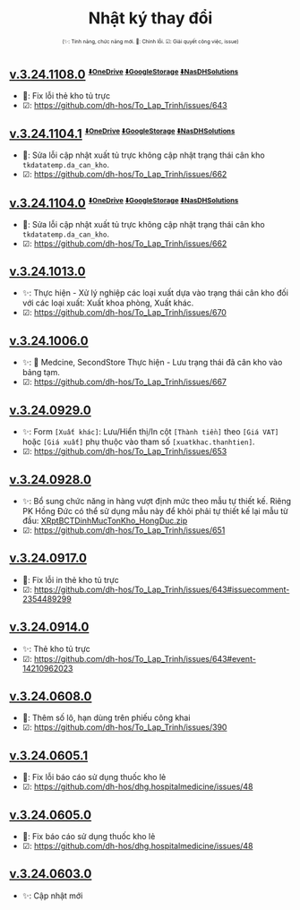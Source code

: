 <div align="center">

# Nhật ký thay đổi</div>

<div align="center" style="font-size:xx-small">(✨: Tính năng, chức năng mới. 🐛: Chỉnh lỗi. ☑: Giải quyết công việc, issue) </div>

#

## [v.3.24.1108.0]() <sub><sup><sup>[⬇️OneDrive](https://tolaptrinh.github.io/directTo/?&redirect_url=https%3A%2F%2Fo-dh-007-default-rtdb.asia-southeast1.firebasedatabase.app%2FdirectTo%2FHospitalSecondStoreexe%2F32411080-OneDrive.json) [⬇️GoogleStorage](https://tolaptrinh.github.io/directTo/?&redirect_url=https%3A%2F%2Fo-dh-007-default-rtdb.asia-southeast1.firebasedatabase.app%2FdirectTo%2FHospitalSecondStoreexe%2F32411080-GoogleStorage.json) [⬇️NasDHSolutions](https://tolaptrinh.github.io/directTo/?&redirect_url=https%3A%2F%2Fo-dh-007-default-rtdb.asia-southeast1.firebasedatabase.app%2FdirectTo%2FHospitalSecondStoreexe%2F32411080-NasDHSolutions.json)</sup></sup></sub>
- 🐛: Fix lỗi thẻ kho tủ trực
- ☑: https://github.com/dh-hos/To_Lap_Trinh/issues/643

## [v.3.24.1104.1]() <sub><sup><sup>[⬇️OneDrive](https://tolaptrinh.github.io/directTo/?&redirect_url=https%3A%2F%2Fo-dh-007-default-rtdb.asia-southeast1.firebasedatabase.app%2FdirectTo%2FHospitalSecondStoreexe%2F32411041-OneDrive.json) [⬇️GoogleStorage](https://tolaptrinh.github.io/directTo/?&redirect_url=https%3A%2F%2Fo-dh-007-default-rtdb.asia-southeast1.firebasedatabase.app%2FdirectTo%2FHospitalSecondStoreexe%2F32411041-GoogleStorage.json) [⬇️NasDHSolutions](https://tolaptrinh.github.io/directTo/?&redirect_url=https%3A%2F%2Fo-dh-007-default-rtdb.asia-southeast1.firebasedatabase.app%2FdirectTo%2FHospitalSecondStoreexe%2F32411041-NasDHSolutions.json)</sup></sup></sub>

- 🐛: Sửa lỗi cập nhật xuất tủ trực không cập nhật trạng thái cân kho `tkdatatemp.da_can_kho`.
- ☑: https://github.com/dh-hos/To_Lap_Trinh/issues/662

## [v.3.24.1104.0]() <sub><sup><sup>[⬇️OneDrive](https://tolaptrinh.github.io/directTo/?&redirect_url=https%3A%2F%2Fo-dh-007-default-rtdb.asia-southeast1.firebasedatabase.app%2FdirectTo%2FHospitalSecondStoreexe%2F32411040-OneDrive.json) [⬇️GoogleStorage](https://tolaptrinh.github.io/directTo/?&redirect_url=https%3A%2F%2Fo-dh-007-default-rtdb.asia-southeast1.firebasedatabase.app%2FdirectTo%2FHospitalSecondStoreexe%2F32411040-GoogleStorage.json) [⬇️NasDHSolutions](https://tolaptrinh.github.io/directTo/?&redirect_url=https%3A%2F%2Fo-dh-007-default-rtdb.asia-southeast1.firebasedatabase.app%2FdirectTo%2FHospitalSecondStoreexe%2F32411040-NasDHSolutions.json)</sup></sup></sub>

- 🐛: Sửa lỗi cập nhật xuất tủ trực không cập nhật trạng thái cân kho `tkdatatemp.da_can_kho`.
- ☑: https://github.com/dh-hos/To_Lap_Trinh/issues/662

## [v.3.24.1013.0]()

- ✨: Thực hiện - Xử lý nghiệp các loại xuất dựa vào trạng thái cân kho đối với các loại xuất: Xuất khoa phòng, Xuất khác.
- ☑: https://github.com/dh-hos/To_Lap_Trinh/issues/670

## [v.3.24.1006.0]()

- ✨: 💼 Medcine, SecondStore Thực hiện - Lưu trạng thái đã cân kho vào bảng tạm.
- ☑: https://github.com/dh-hos/To_Lap_Trinh/issues/667

## [v.3.24.0929.0]()

- ✨: Form `[Xuất khác]`: Lưu/Hiển thị/In cột `[Thành tiền]` theo `[Giá VAT]` hoặc `[Giá xuất]` phụ thuộc vào tham số `[xuatkhac.thanhtien]`.
- ☑: https://github.com/dh-hos/To_Lap_Trinh/issues/653

## [v.3.24.0928.0]()

- ✨: Bổ sung chức năng in hàng vượt định mức theo mẫu tự thiết kế. Riêng PK Hồng Đức có thể sử dụng mẫu này để khỏi phải tự thiết kế lại mẫu từ đầu: [XRptBCTDinhMucTonKho_HongDuc.zip](https://github.com/user-attachments/files/17173782/XRptBCTDinhMucTonKho_HongDuc.zip)
- ☑: https://github.com/dh-hos/To_Lap_Trinh/issues/651

## [v.3.24.0917.0]()
- 🐛: Fix lỗi in thẻ kho tủ trực
- ☑: https://github.com/dh-hos/To_Lap_Trinh/issues/643#issuecomment-2354489299

## [v.3.24.0914.0]()
- ✨: Thẻ kho tủ trực
- ☑: https://github.com/dh-hos/To_Lap_Trinh/issues/643#event-14210962023

## [v.3.24.0608.0]()

- 🐛: Thêm số lô, hạn dùng trên phiếu công khai
- ☑:  https://github.com/dh-hos/To_Lap_Trinh/issues/390

## [v.3.24.0605.1]()
- 🐛: Fix lỗi báo cáo sử dụng thuốc kho lẻ
- ☑: https://github.com/dh-hos/dhg.hospitalmedicine/issues/48

## [v.3.24.0605.0]()
- 🐛: Fix báo cáo sử dụng thuốc kho lẻ
- ☑: https://github.com/dh-hos/dhg.hospitalmedicine/issues/48

## [v.3.24.0603.0]()
- ✨: Cập nhật mới